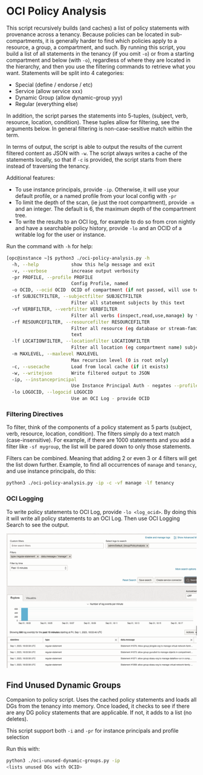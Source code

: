 # OCI Policy Analysis

This script recursively builds (and caches) a list of policy statements with provenance
across a tenancy.  Because policies can be located in sub-compartments, it is generally harder
to find which policies apply to a resource, a group, a compartment, and such.
By running this script, you build a list of all statements in the tenancy (if you omit `-o`) or from a starting compartment and below (with `-o`), regardless of where they are located in the hierarchy, and then you use the filtering commands to retrieve what you want. Statements will be split into 4 categories:

* Special (define / endorse / etc)
* Service (allow service xxx)
* Dynamic Group (allow dynamic-group yyy)
* Regular (everything else)

In addition, the script parses the statements into 5-tuples, (subject, verb, resource, location, condition).  These tuples allow for filtering, see the arguments below.  In general filtering is non-case-sesitive match within the term.

In terms of output, the script is able to output the results of the current filtered content as JSON with `-w`.   The script always writes a cache of the statements locally, so that if `-c` is provided, the script starts from there instead of traversing the tenancy.

Additional features:
- To use instance principals, provide `-ip`.  Otherwise, it will use your default profile, or a named profile from your local config with `-pr`
- To limit the depth of the scan, (ie just the root compartment), provide `-m` and an integer.  The default is 6, the maximum depth of the compartment tree.
- To write the results to an OCI log, for example to do so from cron nightly and have a searchable policy history, provide `-lo` and an OCID of a writable log for the user or instance.

Run the command with `-h` for help:
```bash
[opc@instance ~]$ python3 ./oci-policy-analysis.py -h
  -h, --help            show this help message and exit
  -v, --verbose         increase output verbosity
  -pr PROFILE, --profile PROFILE
                        Config Profile, named
  -o OCID, --ocid OCID  OCID of compartment (if not passed, will use tenancy OCID from profile)
  -sf SUBJECTFILTER, --subjectfilter SUBJECTFILTER
                        Filter all statement subjects by this text
  -vf VERBFILTER, --verbfilter VERBFILTER
                        Filter all verbs (inspect,read,use,manage) by this text
  -rf RESOURCEFILTER, --resourcefilter RESOURCEFILTER
                        Filter all resource (eg database or stream-family etc) subjects by this
                        text
  -lf LOCATIONFILTER, --locationfilter LOCATIONFILTER
                        Filter all location (eg compartment name) subjects by this text
  -m MAXLEVEL, --maxlevel MAXLEVEL
                        Max recursion level (0 is root only)
  -c, --usecache        Load from local cache (if it exists)
  -w, --writejson       Write filtered output to JSON
  -ip, --instanceprincipal
                        Use Instance Principal Auth - negates --profile
  -lo LOGOCID, --logocid LOGOCID
                        Use an OCI Log - provide OCID
```
### Filtering Directives
To filter, think of the components of a policy statement as 5 parts (subject, verb, resource, location, condition).  The filters simply do a text match (case-insensitive).  For example, if there are 1000 statements and you add a filter like `-sf mygroup`, the list will be pared down to only those statements.

Filters can be combined.  Meaning that adding 2 or even 3 or 4 filters will get the list down further.  Example, to find all occurrences of `manage` and `tenancy`, and use instance principals, do this:
```bash
python3 ./oci-policy-analysis.py -ip -c -vf manage -lf tenancy
```

### OCI Logging
To write policy statements to OCI Log, provide `-lo <log_ocid>`.  By doing this it will write all policy statements to an OCI Log.  Then use OCI Logging Search to see the output.

![OCI Log Search](images/OCI-Logging-Policy.png)

## Find Unused Dynamic Groups
Companion to policy script.  Uses the cached policy statements and loads all DGs from the tenancy into memory.  Once loaded, it checks to see if there are any DG policy statements that are applicable.  If not, it adds to a list (no deletes).

This script support both `-i` and `-pr` for instance principals and profile selection

Run this with:
```bash
python3 ./oci-unused-dynamic-groups.py -ip
<lists unused DGs with OCID>
```

